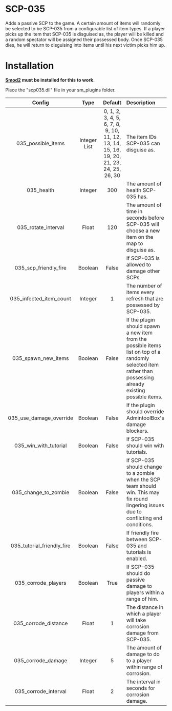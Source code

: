 # SCP-035

Adds a passive SCP to the game. A certain amount of items will randomly be selected to be SCP-035 from a configurable list of item types. If a player picks up the item that SCP-035 is disguised as, the player will be killed and a random spectator will be assigned their possessed body. Once SCP-035 dies, he will return to disguising into items until his next victim picks him up.

# Installation

**[Smod2](https://github.com/Grover-c13/Smod2) must be installed for this to work.**

Place the "scp035.dll" file in your sm_plugins folder.

| Config        | Type | Default | Description
| :-------------: | :---------: | :---------: | :------ |
| 035_possible_items | Integer List | 0, 1, 2, 3, 4, 5, 6, 7, 8, 9, 10, 11, 12, 13, 14, 15, 16, 19, 20, 21, 23, 24, 25, 26, 30 | The item IDs SCP-035 can disguise as. |
| 035_health | Integer | 300 | The amount of health SCP-035 has. |
| 035_rotate_interval | Float | 120 | The amount of time in seconds before SCP-035 will choose a new item on the map to disguise as. |
| 035_scp_friendly_fire | Boolean | False | If SCP-035 is allowed to damage other SCPs. |
| 035_infected_item_count | Integer | 1 | The number of items every refresh that are possessed by SCP-035. |
| 035_spawn_new_items | Boolean | False | If the plugin should spawn a new item from the possible items list on top of a randomly selected item rather than possessing already existing possible items. |
| 035_use_damage_override | Boolean | False | If the plugin should override AdmintoolBox's damage blockers. |
| 035_win_with_tutorial | Boolean | False | If SCP-035 should win with tutorials. |
| 035_change_to_zombie | Boolean | False | If SCP-035 should change to a zombie when the SCP team should win. This may fix round lingering issues due to conflicting end conditions. |
| 035_tutorial_friendly_fire | Boolean | False | If friendly fire between SCP-035 and tutorials is enabled. |
| 035_corrode_players | Boolean | True | If SCP-035 should do passive damage to players within a range of him. |
| 035_corrode_distance | Float | 1 | The distance in which a player will take corrosion damage from SCP-035. |
| 035_corrode_damage | Integer | 5 | The amount of damage to do to a player within range of corrosion. |
| 035_corrode_interval | Float | 2 | The interval in seconds for corrosion damage. |
